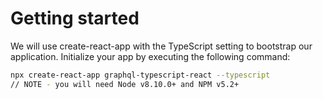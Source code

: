 # Getting started
We will use create-react-app with the TypeScript setting to bootstrap our application. Initialize your app by executing the following command:

```bash
npx create-react-app graphql-typescript-react --typescript
// NOTE - you will need Node v8.10.0+ and NPM v5.2+
```